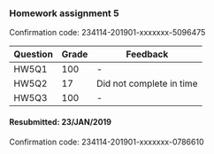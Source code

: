 ### Homework assignment 5

Confirmation code: 	234114-201901-xxxxxxx-5096475

| Question | Grade | Feedback                 |
| -------- | ----- | ------------------------ |
| HW5Q1    | 100   | -                        |
| HW5Q2    | 17    | Did not complete in time |
| HW5Q3    | 100   | -                        |


#### Resubmitted: 23/JAN/2019

Confirmation code: 	234114-201901-xxxxxxx-0786610